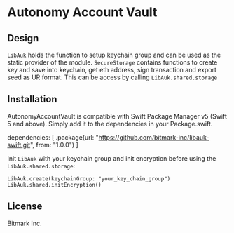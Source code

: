 # Autonomy Account Vault

## Design

`LibAuk` holds the function to setup keychain group and can be used as the static provider of the module.
`SecureStorage` contains functions to create key and save into keychain, get eth address, sign transaction and export seed as UR format. This can be access by calling `LibAuk.shared.storage`

## Installation

AutonomyAccountVault is compatible with Swift Package Manager v5 (Swift 5 and above). Simply add it to the dependencies in your Package.swift.

dependencies: [
    .package(url: "https://github.com/bitmark-inc/libauk-swift.git", from: "1.0.0")
]

Init `LibAuk` with your keychain group and init encryption before using the `LibAuk.shared.storage`:

```
LibAuk.create(keychainGroup: "your_key_chain_group")
LibAuk.shared.initEncryption()
```


## License

Bitmark Inc.
